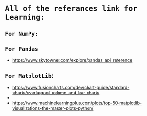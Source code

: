 # `All of the referances link for Learning:`
## `For NumPy:`


## `For Pandas`
- https://www.skytowner.com/explore/pandas_api_reference


## `For MatplotLib`:
- https://www.fusioncharts.com/dev/chart-guide/standard-charts/overlapped-column-and-bar-charts
- 
- https://www.machinelearningplus.com/plots/top-50-matplotlib-visualizations-the-master-plots-python/
